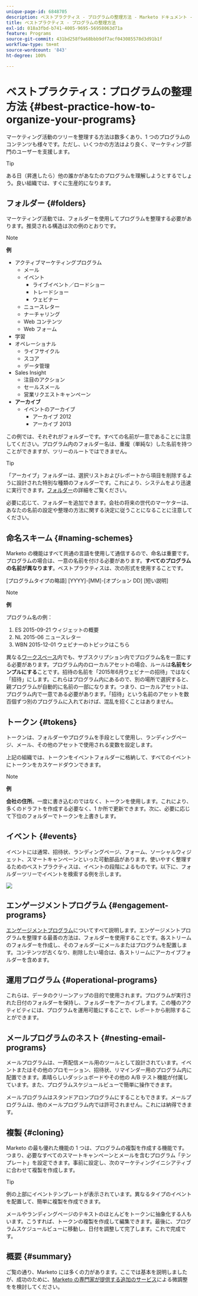 ```yaml
---
unique-page-id: 6848705
description: ベストプラクティス - プログラムの整理方法 - Marketo ドキュメント - 製品ドキュメント
title: ベストプラクティス - プログラムの整理方法
exl-id: 018a3fbd-b741-4005-9695-56958063d71a
feature: Programs
source-git-commit: 431bd258f9a68bbb9df7acf043085578d3d91b1f
workflow-type: tm+mt
source-wordcount: '843'
ht-degree: 100%

---
```


# ベストプラクティス：プログラムの整理方法 {#best-practice-how-to-organize-your-programs}

マーケティング活動のツリーを整理する方法は数多くあり、1 つのプログラムのコンテンツも様々です。ただし、いくつかの方法はより良く、マーケティング部門のユーザーを支援します。

>[!TIP]
>
>ある日（昇進したら）他の誰かがあなたのプログラムを理解しようとするでしょう。良い組織では、すぐに生産的になります。

## フォルダー {#folders}

マーケティング活動では、フォルダーを使用してプログラムを整理する必要があります。推奨される構造は次の例のとおりです。

>[!NOTE]
>
>**例**
>
>* アクティブマーケティングプログラム
>   * メール
>   * イベント
>      * ライブイベント／ロードショー
>      * トレードショー
>      * ウェビナー
>   * ニュースレター
>   * ナーチャリング
>   * Web コンテンツ
>   * Web フォーム
>* 学習
>* オペレーショナル
>   * ライフサイクル
>   * スコア
>   * データ管理
>* Sales Insight
>   * 注目のアクション
>   * セールスメール
>   * 営業リクエストキャンペーン
>* **アーカイブ**
>   * イベントのアーカイブ
>      * アーカイブ 2012
>      * アーカイブ 2013

この例では、それぞれがフォルダーです。すべての名前が一意であることに注意してください。プログラム内のフォルダー名は、重複（単純な）した名前を持つことができますが、ツリーのルートではできません。

>[!TIP]
>
>「アーカイブ」フォルダーは、選択リストおよびレポートから項目を削除するように設計された特別な種類のフォルダーです。これにより、システムをより迅速に実行できます。[フォルダー](/help/marketo/product-docs/core-marketo-concepts/miscellaneous/understanding-folders.md)の詳細をご覧ください。

必要に応じて、フォルダーを追加できます。会社の将来の世代のマーケターは、あなたの名前の設定や整理の方法に関する決定に従うことになることに注意してください。

## 命名スキーム {#naming-schemes}

Marketo の機能はすべて共通の言語を使用して通信するので、命名は重要です。プログラムの場合は、一意の名前を付ける必要があります。**すべてのプログラムの名前が異なります**。ベストプラクティスは、次の形式を使用することです。

[プログラムタイプの略語] [YYYY]-[MM]-[オプション DD] [短い説明]

>[!NOTE]
>
>**例**
>
>プログラム名の例：
>
>1. ES 2015-09-21 ウィジェットの概要
>1. NL 2015-06 ニュースレター
>1. WBN 2015-12-01 ウェビナーのトピックはこちら

異なる[ワークスペース](/help/marketo/product-docs/administration/workspaces-and-person-partitions/understanding-workspaces-and-person-partitions.md)内でも、サブスクリプション内でプログラム名を一意にする必要があります。プログラム内のローカルアセットの場合、ルールは&#x200B;**名前をシンプルにする**&#x200B;ことです。招待の名前を「2015年6月ウェビナーの招待」ではなく「招待」にします。これらはプログラム内にあるので、別の場所で選択すると、親プログラムが自動的に名前の一部になります。つまり、ローカルアセットは、プログラム内で一意である必要があります。「招待」という名前のアセットを数百個ずつ別のプログラムに入れておけば、混乱を招くことはありません。

## トークン {#tokens}

トークンは、フォルダーやプログラムを手段として使用し、ランディングページ、メール、その他のアセットで使用される変数を設定します。

上記の組織では、トークンをイベントフォルダーに格納して、すべてのイベントにトークンをカスケードダウンできます。

>[!NOTE]
>
>**例**
>
>**会社の住所**。一度に書き込むのではなく、トークンを使用します。これにより、多くのドラフトを作成する必要なく、1 か所で更新できます。次に、必要に応じて下位のフォルダーでトークンを上書きします。

## イベント {#events}

イベントには通常、招待状、ランディングページ、フォーム、ソーシャルウィジェット、スマートキャンペーンといった可動部品があります。使いやすく整理するためのベストプラクティスは、イベントの段階によるものです。以下に、フォルダーツリーでイベントを検索する例を示します。

![](assets/capture.png)

## エンゲージメントプログラム {#engagement-programs}

[エンゲージメントプログラム](/help/marketo/product-docs/email-marketing/drip-nurturing/creating-an-engagement-program/understanding-engagement-programs.md)についてすべて説明します。エンゲージメントプログラムを整理する最善の方法は、フォルダーを使用することです。各ストリームのフォルダーを作成し、そのフォルダーにメールまたはプログラムを配置します。コンテンツが古くなり、削除したい場合は、各ストリームにアーカイブフォルダーを含めます。

## 運用プログラム {#operational-programs}

これらは、データのクリーンアップの目的で使用されます。プログラムが実行された日付のフォルダーを保持し、フォルダーをアーカイブします。この種のアクティビティには、プログラムを運用可能にすることで、レポートから削除することができます。

## メールプログラムのネスト {#nesting-email-programs}

メールプログラムは、一斉配信メール用のツールとして設計されています。イベントまたはその他のプロモーション、招待状、リマインダー用のプログラム内に配置できます。素晴らしいダッシュボードやその他の A/B テスト機能が付属しています。また、プログラムスケジュールビューで簡単に操作できます。

メールプログラムはスタンドアロンプログラムにすることもできます。メールプログラムは、他のメールプログラム内では許可されません。これには納得できます。

## 複製 {#cloning}

Marketo の最も優れた機能の 1 つは、プログラムの複製を作成する機能です。つまり、必要なすべてのスマートキャンペーンとメールを含むプログラム「テンプレート」を設定できます。事前に設定し、次のマーケティングイニシアティブに合わせて複製を作成します。

>[!TIP]
>
>例の上部にイベントテンプレートが表示されています。異なるタイプのイベントを配置して、簡単に複製を作成できます。

メールやランディングページのテキストのほとんどをトークンに抽象化する人もいます。こうすれば、トークンの複製を作成して編集できます。最後に、プログラムスケジュールビューに移動し、日付を調整して完了します。これで完成です。

## 概要 {#summary}

ご覧の通り、Marketo には多くの力があります。ここでは基本を説明しましたが、成功のために、[Marketo の専門家が提供する追加のサービス](https://www.marketo.com/services/)による微調整をを検討してください。
